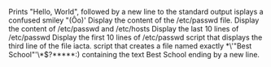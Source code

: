 Prints "Hello, World", followed by a new line to the standard output
isplays a confused smiley "(Ôo)'
Display the content of the /etc/passwd file.
Display the content of /etc/passwd and /etc/hosts
Display the last 10 lines of /etc/passwd
Display the first 10 lines of /etc/passwd
 script that displays the third line of the file iacta.
script that creates a file named exactly \*\\'"Best School"\'\\*$\?\*\*\*\*\*:) containing the text Best School ending by a new line.


